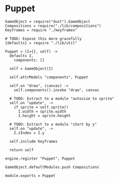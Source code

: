 Puppet
======

    GameObject = require("dust").GameObject
    Compositions = require("./lib/compositions")
    Keyframes = require "./keyframes"

    # TODO: Expose this more gracefully
    {defaults} = require "./lib/util"

    Puppet = (I={}, self) ->
      defaults I,
        components: []

      self = GameObject(I)

      self.attrModels "components", Puppet

      self.on "draw", (canvas) ->
        self.components().invoke "draw", canvas

      # TODO: Extract to a module "autosize to sprite"
      self.on "update", ->
        if sprite = self.sprite()
          I.width = sprite.width
          I.height = sprite.height

      # TODO: Extract to a module "zSort by y"
      self.on "update", ->
        I.zIndex = I.y

      self.include Keyframes

      return self

    engine.register "Puppet", Puppet

    GameObject.defaultModules.push Compositions

    module.exports = Puppet
